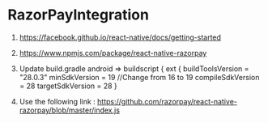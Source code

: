 # RazorPayIntegration

1. https://facebook.github.io/react-native/docs/getting-started

2. https://www.npmjs.com/package/react-native-razorpay

3. Update build.gradle android => 
   buildscript {
    ext {
        buildToolsVersion = "28.0.3"
        minSdkVersion = 19           //Change from 16 to 19
        compileSdkVersion = 28
        targetSdkVersion = 28
    }
    
4. Use the following link :
   https://github.com/razorpay/react-native-razorpay/blob/master/index.js
